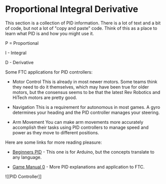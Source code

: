 # Proportional Integral Derivative

This section is a collection of PID information. There is a lot of text and a bit of code, but not a lot of "copy and paste" code. Think of this as a place to learn what PID is and how you might use it.

P = Proportional

I - Integral

D - Derivative

Some FTC applications for PID controllers:

* Motor Control
This is already in most newer motors. Some teams think they need to do it themselves, which may have been true for older motors, but the consensus seems to be that the latest Rev Robotics and HiTech motors are pretty good.

* Navigation
This is a requirement for autonomous in most games. A gyro determines your heading and the PID controller manages your steering.

* Arm Movement
You can make arm movements more accurately accomplish their tasks using PID controllers to manage speed and power as they move to different positions.

Here are some links for more reading pleasure:

* [Beginners PID](http://brettbeauregard.com/blog/2011/04/improving-the-beginners-pid-introduction/) - This one is for Arduino, but the concepts translate to any language.

* [Game Manual 0](https://gm0.org/en/stable/docs/software/control-loops.html) - More PID explanations and application to FTC.

![[PID Controller]]
